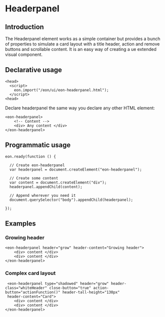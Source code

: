 # Headerpanel

## Introduction

The Headerpanel element works as a simple container but provides a bunch of properties to simulate a card layout with a title header, action and remove buttons and scrollable content. It is an easy way of creating a ue extended visual component.

## Declarative usage 

``` [html]
<head>
  <script>
    eon.import("/eon/ui/eon-headerpanel.html");
  </script>
<head>
```

Declare headerpanel the same way you declare any other HTML element:

``` [html]
<eon-headerpanel>
    <!-- Content -->
    <div> Any content </div>
</eon-headerpanel>
```

## Programmatic usage

``` [javascript]
eon.ready(function () {

  // Create eon-headerpanel
  var headerpanel = document.createElement("eon-headerpanel");

  // Create some content
  var content = document.createElement("div");
  headerpanel.appendChild(content);  

  // Append wherever you need it
  document.querySelector("body").appendChild(headerpanel);

});
```

## Examples
### Growing header

``` [html]
<eon-headerpanel header="grow" header-content="Growing header">
    <div> content </div>
    <div> content </div>
</eon-headerpanel>
```

### Complex card layout

``` [html]
 <eon-headerpanel type="shadowed" header="grow" header-class="whiteHeader" close-button="true" action-button="actionFunction()" header-tall-height="130px"
 header-content="Card">
    <div> content </div>
    <div> content </div>
</eon-headerpanel>
```
